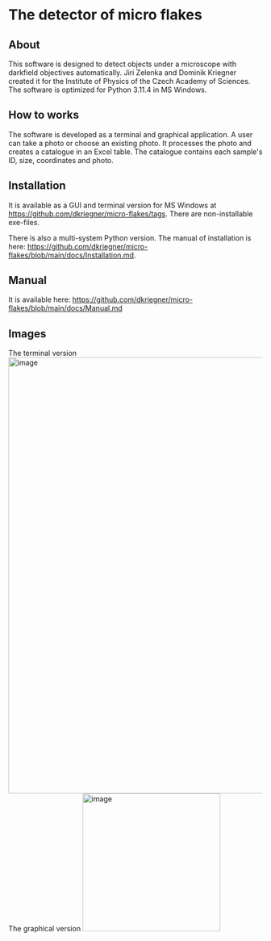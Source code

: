 # The detector of micro flakes

## About
This software is designed to detect objects under a microscope with darkfield objectives automatically. Jiri Zelenka and Dominik Kriegner created it for the Institute of Physics of the Czech Academy of Sciences. The software is optimized for Python 3.11.4 in MS Windows.

## How to works
The software is developed as a terminal and graphical application. A user can take a photo or choose an existing photo. It processes the photo and creates a catalogue in an Excel table. The catalogue contains each sample's ID, size, coordinates and photo.

## Installation
It is available as a GUI and terminal version for MS Windows at https://github.com/dkriegner/micro-flakes/tags. There are non-installable exe-files.

There is also a multi-system Python version. The manual of installation is here: https://github.com/dkriegner/micro-flakes/blob/main/docs/Installation.md.

## Manual
It is available here: https://github.com/dkriegner/micro-flakes/blob/main/docs/Manual.md

## Images
The terminal version
<img width="865" alt="image" src="https://github.com/dkriegner/micro-flakes/assets/44098973/750773d3-db68-4afc-9a2a-99f82ca91a7e">
The graphical version
<img width="273" alt="image" src="https://github.com/dkriegner/micro-flakes/assets/44098973/3dc8dd63-9c39-4d24-ad39-193e225051bb">
